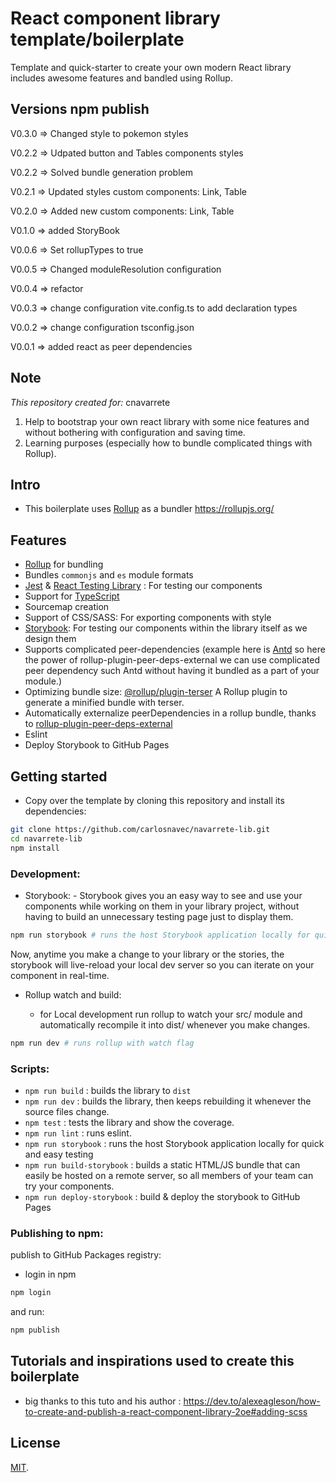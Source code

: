 # React component library template/boilerplate

Template and quick-starter to create your own modern React library includes awesome features and bandled using Rollup.

## Versions npm publish


V0.3.0 => Changed style to pokemon styles

V0.2.2 => Udpated button and Tables components styles

V0.2.2 => Solved bundle generation problem

V0.2.1 => Updated styles custom components: Link, Table

V0.2.0 => Added new custom components: Link, Table

V0.1.0 => added StoryBook

V0.0.6 => Set rollupTypes to true

V0.0.5 => Changed moduleResolution configuration

V0.0.4 => refactor

V0.0.3 => change configuration vite.config.ts to add declaration types

V0.0.2 => change configuration tsconfig.json

V0.0.1 => added react as peer dependencies


## Note

_This repository created for:_ cnavarrete

1. Help to bootstrap your own react library with some nice features and
   without bothering with configuration and saving time.
2. Learning purposes (especially how to bundle complicated things with Rollup).

## Intro

- This boilerplate uses [Rollup](https://rollupjs.org/) as a bundler https://rollupjs.org/

## Features

- [Rollup](https://rollupjs.org/) for bundling
- Bundles `commonjs` and `es` module formats
- [Jest](https://facebook.github.io/jest/) & [React Testing Library](https://testing-library.com/) : For testing our components
- Support for [TypeScript](https://www.typescriptlang.org/)
- Sourcemap creation
- Support of CSS/SASS: For exporting components with style
- [Storybook](https://storybook.js.org/): For testing our components within the library itself as we design them
- Supports complicated peer-dependencies (example here is [Antd](https://ant.design/) so here the power of rollup-plugin-peer-deps-external we can use complicated peer dependency such Antd without having it bundled as a part of your module.)
- Optimizing bundle size: [@rollup/plugin-terser](https://www.npmjs.com/package/@rollup/plugin-terser) A Rollup plugin to generate a minified bundle with terser.
- Automatically externalize peerDependencies in a rollup bundle, thanks to [rollup-plugin-peer-deps-external](https://www.npmjs.com/package/rollup-plugin-peer-deps-external)
- Eslint
- Deploy Storybook to GitHub Pages

## Getting started

- Copy over the template by cloning this repository and install its dependencies:

```bash
git clone https://github.com/carlosnavec/navarrete-lib.git
cd navarrete-lib
npm install
```

### Development:

- Storybook: - Storybook gives you an easy way to see and use your components while working on them in your library project, without having to build an unnecessary testing page just to display them.

```bash
npm run storybook # runs the host Storybook application locally for quick and easy testing
```

Now, anytime you make a change to your library or the stories, the storybook will live-reload your local dev server so you can iterate on your component in real-time.

- Rollup watch and build:

  - for Local development run rollup to watch your src/ module and automatically recompile it into dist/ whenever you make changes.

```bash
npm run dev # runs rollup with watch flag
```

### Scripts:

- `npm run build` : builds the library to `dist`
- `npm run dev` : builds the library, then keeps rebuilding it whenever the source files change.
- `npm test` : tests the library and show the coverage.
- `npm run lint` : runs eslint.
- `npm run storybook` : runs the host Storybook application locally for quick and easy testing
- `npm run build-storybook` : builds a static HTML/JS bundle that can easily be hosted on a remote server, so all members of your team can try your components.
- `npm run deploy-storybook` : build & deploy the storybook to GitHub Pages

### Publishing to npm:

publish to GitHub Packages registry:

- login in npm

```bash
npm login
```

and run:

```bash
npm publish
```

## Tutorials and inspirations used to create this boilerplate

- big thanks to this tuto and his author : https://dev.to/alexeagleson/how-to-create-and-publish-a-react-component-library-2oe#adding-scss

## License

[MIT](LICENSE).
